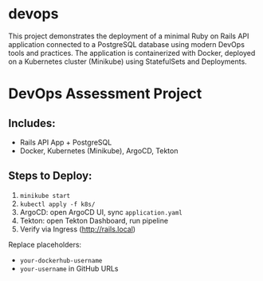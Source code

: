 # devops
This project demonstrates the deployment of a minimal Ruby on Rails API application connected to a PostgreSQL database using modern DevOps tools and practices.  The application is containerized with Docker, deployed on a Kubernetes cluster (Minikube) using StatefulSets and Deployments.
# DevOps Assessment Project

## Includes:
- Rails API App + PostgreSQL
- Docker, Kubernetes (Minikube), ArgoCD, Tekton

## Steps to Deploy:
1. `minikube start`
2. `kubectl apply -f k8s/`
3. ArgoCD: open ArgoCD UI, sync `application.yaml`
4. Tekton: open Tekton Dashboard, run pipeline
5. Verify via Ingress (http://rails.local)

Replace placeholders:
- `your-dockerhub-username`
- `your-username` in GitHub URLs
